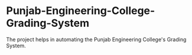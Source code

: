 # Punjab-Engineering-College-Grading-System
The project helps in automating the Punjab Engineering College's Grading System.

